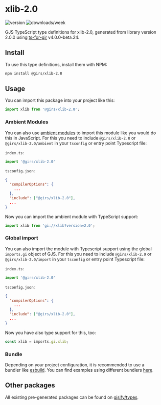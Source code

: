 
# xlib-2.0

![version](https://img.shields.io/npm/v/@girs/xlib-2.0)
![downloads/week](https://img.shields.io/npm/dw/@girs/xlib-2.0)


GJS TypeScript type definitions for xlib-2.0, generated from library version 2.0.0 using [ts-for-gir](https://github.com/gjsify/ts-for-gir) v4.0.0-beta.24.


## Install

To use this type definitions, install them with NPM:
```bash
npm install @girs/xlib-2.0
```

## Usage

You can import this package into your project like this:
```ts
import xlib from '@girs/xlib-2.0';
```

### Ambient Modules

You can also use [ambient modules](https://github.com/gjsify/ts-for-gir/tree/main/packages/cli#ambient-modules) to import this module like you would do this in JavaScript.
For this you need to include `@girs/xlib-2.0` or `@girs/xlib-2.0/ambient` in your `tsconfig` or entry point Typescript file:

`index.ts`:
```ts
import '@girs/xlib-2.0'
```

`tsconfig.json`:
```json
{
  "compilerOptions": {
    ...
  },
  "include": ["@girs/xlib-2.0"],
  ...
}
```

Now you can import the ambient module with TypeScript support: 

```ts
import xlib from 'gi://xlib?version=2.0';
```

### Global import

You can also import the module with Typescript support using the global `imports.gi` object of GJS.
For this you need to include `@girs/xlib-2.0` or `@girs/xlib-2.0/import` in your `tsconfig` or entry point Typescript file:

`index.ts`:
```ts
import '@girs/xlib-2.0'
```

`tsconfig.json`:
```json
{
  "compilerOptions": {
    ...
  },
  "include": ["@girs/xlib-2.0"],
  ...
}
```

Now you have also type support for this, too:

```ts
const xlib = imports.gi.xlib;
```

### Bundle

Depending on your project configuration, it is recommended to use a bundler like [esbuild](https://esbuild.github.io/). You can find examples using different bundlers [here](https://github.com/gjsify/ts-for-gir/tree/main/examples).

## Other packages

All existing pre-generated packages can be found on [gjsify/types](https://github.com/gjsify/types).

